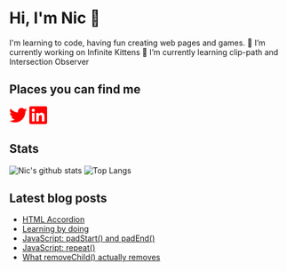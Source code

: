 # Hi, I'm Nic 👋

I'm learning to code, having fun creating web pages and games.
🔭 I’m currently working on Infinite Kittens
🌱 I’m currently learning clip-path and Intersection Observer

## Places you can find me

[<img height="32" width="32" alt="Twitter" src="images/twitter.svg" />](https://www.twitter.com/nicm4242) [<img height="32" width="32" alt="LinkedIn" src="images/linkedin.svg" />](https://www.linkedin.com/in/nicmayer42/)

## Stats

![Nic's github stats](https://github-readme-stats.vercel.app/api?username=nicm42&show_icons=true&theme=monokai) ![Top Langs](https://github-readme-stats.vercel.app/api/top-langs/?username=nicm42&layout=compact)

## Latest blog posts
<!-- HASHNODE:START -->
- [HTML Accordion](https://nicm42.hashnode.dev/html-accordion)
- [Learning by doing](https://nicm42.hashnode.dev/learning-by-doing)
- [JavaScript: padStart() and padEnd()](https://nicm42.hashnode.dev/javascript-padstart-and-padend)
- [JavaScript: repeat()](https://nicm42.hashnode.dev/javascript-repeat)
- [What removeChild() actually removes](https://nicm42.hashnode.dev/what-removechild-actually-removes)
<!-- HASHNODE:END -->

<!-- **nicm42/nicm42** is a ✨ _special_ ✨ repository because its `README.md` (this file) appears on your GitHub profile.

Here are some ideas to get you started:

- 🔭 I’m currently working on ...
- 🌱 I’m currently learning ...
- 👯 I’m looking to collaborate on ...
- 🤔 I’m looking for help with ...
- 💬 Ask me about ...
- 📫 How to reach me: ...
- 😄 Pronouns: ...
- ⚡ Fun fact: ...
-->

